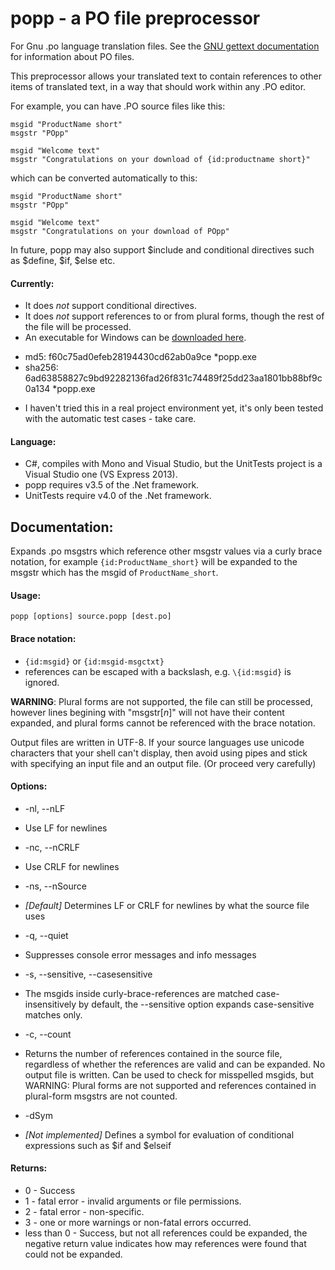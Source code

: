 # popp - a PO file preprocessor 
For Gnu .po language translation files. See the [GNU gettext documentation](https://www.gnu.org/software/gettext/manual/html_node/index.html) for information about PO files.


This preprocessor allows your translated text to contain references
to other items of translated text, in a way that should work within any .PO editor. 

For example, you can have .PO source files like this:

    msgid "ProductName short"
    msgstr "POpp"
    
    msgid "Welcome text"
    msgstr "Congratulations on your download of {id:productname short}"
    
which can be converted automatically to this:

    msgid "ProductName short"
    msgstr "POpp"
    
    msgid "Welcome text"
    msgstr "Congratulations on your download of POpp"



In future, popp may also support $include and conditional directives such as $define, $if, $else etc.

#### Currently:
  * It does *not* support conditional directives.
  * It does *not* support references to or from plural forms, though the rest of the file will be processed.
  * An executable for Windows can be [downloaded here](https://mega.co.nz/#!zYkiSDIA!zzQkqeOChgqUiUYsXKQDNaW1X0ZMdw2suyYrrbtUFt4).
   - md5: f60c75ad0efeb28194430cd62ab0a9ce *popp.exe
   - sha256: 6ad63858827c9bd92282136fad26f831c74489f25dd23aa1801bb88bf9c0a134 *popp.exe
  * I haven't tried this in a real project environment yet, it's only been tested with the automatic test cases - take care.

#### Language:
  * C#, compiles with Mono and Visual Studio, but the UnitTests project is a Visual Studio one (VS Express 2013).
  * popp requires v3.5 of the .Net framework.
  * UnitTests require v4.0 of the .Net framework.

## Documentation:

Expands .po msgstrs which reference other msgstr values via a curly brace
notation, for example `{id:ProductName_short}` will be expanded to the msgstr
which has the msgid of `ProductName_short`.

#### Usage:                                                                                                                                                                         
    popp [options] source.popp [dest.po]

#### Brace notation:

 * `{id:msgid}` or `{id:msgid-msgctxt}`
 * references can be escaped with a backslash, e.g. `\{id:msgid}` is ignored.	
	
**WARNING**: Plural forms are not supported, the file can still be processed,
however lines begining with "msgstr[_n_]" will not have their content expanded,
and plural forms cannot be referenced with the brace notation.

Output files are written in UTF-8. If your source languages use unicode
characters that your shell can't display, then avoid using pipes and stick with 
specifying an input file and an output file. (Or proceed very carefully)


#### Options:

 * -nl, --nLF
  - Use LF for newlines

 * -nc, --nCRLF
  - Use CRLF for newlines

 * -ns, --nSource
  - _[Default]_ Determines LF or CRLF for newlines by what the source file
    uses

 * -q, --quiet
  - Suppresses console error messages and info messages

 * -s, --sensitive, --casesensitive
  - The msgids inside curly-brace-references are matched case-insensitively 
    by default, the --sensitive option expands case-sensitive matches only.
  
 * -c, --count    
  - Returns the number of references contained in the source file, regardless
    of whether the references are valid and can be expanded. No output file 
    is written. Can be used to check for misspelled msgids, but
    WARNING: Plural forms are not supported and references contained in 
    plural-form msgstrs are not counted.
	
 * -dSym
  - _[Not implemented]_ Defines a symbol for evaluation of conditional
    expressions such as $if and $elseif

#### Returns:
 * 0 - Success
 * 1 - fatal error - invalid arguments or file permissions.
 * 2 - fatal error - non-specific.
 * 3 - one or more warnings or non-fatal errors occurred.
 * less than 0 - Success, but not all references could be expanded, the
                  negative return value indicates how may references were
                  found that could not be expanded.
